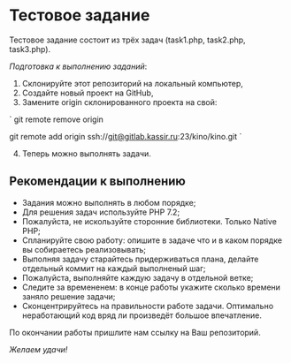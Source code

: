 # Тестовое задание #

Тестовое задание состоит из трёх задач (task1.php, task2.php, task3.php).

*Подготовка к выполнению заданий*:
1. Склонируйте этот репозиторий на локальный компьютер,
2. Создайте новый проект на GitHub, 
3. Замените origin склонированного проекта на свой:

`
git remote remove origin

git remote add origin ssh://git@gitlab.kassir.ru:23/kino/kino.git
`

4. Теперь можно выполнять задачи.

## Рекомендации к выполнению ##
* Задания можно выполнять в любом порядке;
* Для решения задач используйте PHP 7.2;
* Пожалуйста, не искользуйте сторонние библиотеки. Только Native PHP;
* Спланируйте свою работу: опишите в задаче что и в каком порядке вы собираетесь реализовывать;
* Выполняя задачу старайтесь придерживаться плана, делайте отдельный коммит на каждый выполненый шаг;
* Пожалуйста, выполняйте каждую задачу в отдельной ветке;
* Следите за времененем: в конце работы укажите сколько времени заняло решение задачи;
* Сконцентрируйтесь на правильности работе задачи. Оптимально неработающий код вряд ли произведёт большое впечатление.

По окончании работы пришлите нам ссылку на Ваш репозиторий.

*Желаем удачи!*
